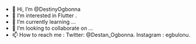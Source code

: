 - 👋 Hi, I’m @DestinyOgbonna
- 👀 I’m interested in Flutter .
- 🌱 I’m currently learning ...
- 💞️ I’m looking to collaborate on ...
- 📫 How to reach me : Twitter: @Destan_Ogbonna. Instagram : egbulonu.

<!---
DestinyOgbonna/DestinyOgbonna is a ✨ special ✨ repository because its `README.md` (this file) appears on your GitHub profile.
You can click the Preview link to take a look at your changes.
--->
